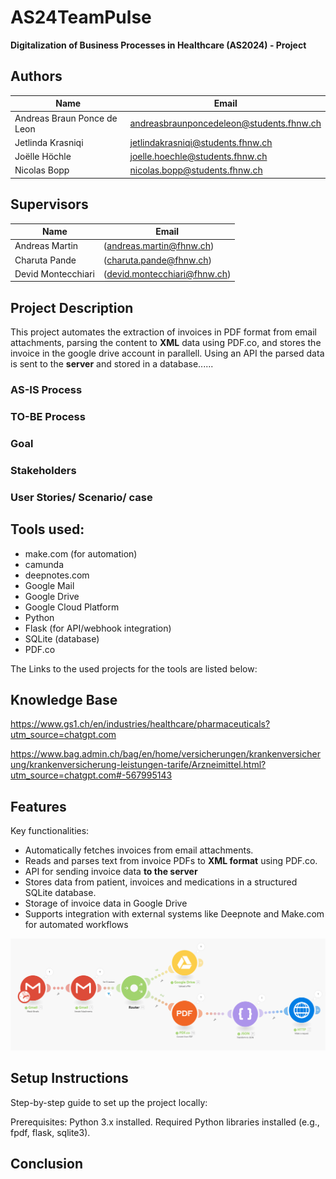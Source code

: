 # AS24TeamPulse
**Digitalization of Business Processes in Healthcare (AS2024) - Project**


## Authors
|**Name**|**Email**|
|---|---|
|Andreas Braun Ponce de Leon|andreasbraunponcedeleon@students.fhnw.ch|
|Jetlinda Krasniqi|jetlindakrasniqi@students.fhnw.ch|
|Joëlle Höchle|joelle.hoechle@students.fhnw.ch|
|Nicolas Bopp|nicolas.bopp@students.fhnw.ch|

## Supervisors
|**Name**|**Email**|
|---|---|
|Andreas Martin| (andreas.martin@fhnw.ch)|
|Charuta Pande |(charuta.pande@fhnw.ch)|
|Devid Montecchiari |(devid.montecchiari@fhnw.ch)|

## Project Description
This project automates the extraction of invoices in PDF format from email attachments, parsing the content to **XML** data using PDF.co, and stores the invoice in the google drive account in parallell. Using an API the parsed data is sent to the **server** and stored in a database......

### AS-IS Process

### TO-BE Process

### Goal

### Stakeholders

### User Stories/ Scenario/ case



## Tools used:
- make.com (for automation)
- camunda
- deepnotes.com
- Google Mail
- Google Drive
- Google Cloud Platform
- Python
- Flask (for API/webhook integration)
- SQLite (database)
- PDF.co

The Links to the used projects for the tools are listed below:


## Knowledge Base
https://www.gs1.ch/en/industries/healthcare/pharmaceuticals?utm_source=chatgpt.com

https://www.bag.admin.ch/bag/en/home/versicherungen/krankenversicherung/krankenversicherung-leistungen-tarife/Arzneimittel.html?utm_source=chatgpt.com#-567995143

## Features
Key functionalities:
- Automatically fetches invoices from email attachments.
- Reads and parses text from invoice PDFs to **XML format** using PDF.co.
- API for sending invoice data **to the server**
- Stores data from patient, invoices and medications in a structured SQLite database.
- Storage of invoice data in Google Drive
- Supports integration with external systems like Deepnote and Make.com for automated workflows

![alt text](image.png)

## Setup Instructions
Step-by-step guide to set up the project locally:

Prerequisites:
Python 3.x installed.
Required Python libraries installed (e.g., fpdf, flask, sqlite3).

## Conclusion
